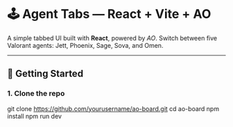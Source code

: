 # 🕹️ Agent Tabs — React + Vite + AO

A simple tabbed UI built with **React**, powered by *AO*. Switch between five Valorant agents: Jett, Phoenix, Sage, Sova, and Omen.

 <!-- Replace <img width="1358" alt="Screenshot 2025-04-12 at 12 30 35 AM" src="https://github.com/user-attachments/assets/2fb1baaf-7062-4b38-ba20-5bba938235bb" />
with actual screenshot if you have one -->

---

## 🚀 Getting Started

### 1. Clone the repo

git clone https://github.com/yourusername/ao-board.git
cd ao-board
npm install
npm run dev
